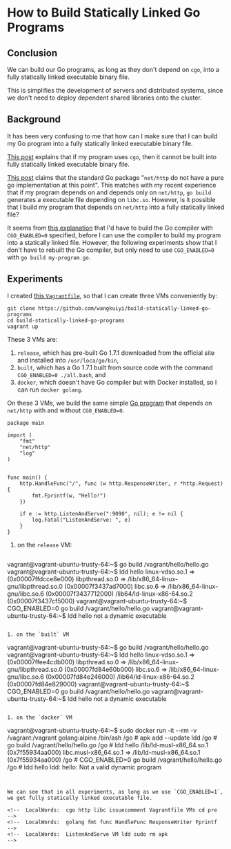 # How to Build Statically Linked Go Programs


## Conclusion

We can build our Go programs, as long as they don't depend on `cgo`,
into a fully statically linked executable binary file.

This is simplifies the development of servers and distributed systems,
since we don't need to deploy dependent shared libraries onto the
cluster.


## Background

It has been very confusing to me that how can I make sure that I can
build my Go program into a fully statically linked executable binary
file.

[This post](http://blog.hashbangbash.com/2014/04/linking-golang-statically/) explains
that if my program uses `cgo`, then it cannot be built into fully
statically linked executable binary file.

[This post](http://matthewkwilliams.com/index.php/2014/09/28/go-executables-are-statically-linked-except-when-they-are-not/) claims
that the standard Go package "`net/http` do not have a pure go
implementation at this point".  This matches with my recent experience
that if my program depends on and depends only on `net/http`, `go
build` generates a executable file depending on `libc.so`.  However,
is it possible that I build my program that depends on `net/http` into
a fully statically linked file?

It seems
from
[this explanation](https://github.com/golang/go/issues/9344#issuecomment-149442382) that
I'd have to build the Go compiler with `CGO_ENABLED=0` specified,
before I can use the compiler to build my program into a statically
linked file.  However, the following experiments show that I don't
have to rebuilt the Go compiler, but only need to use `CGO_ENABLED=0`
with `go build my-program.go`.


## Experiments

I
created
[this `Vagrantfile`](https://github.com/wangkuiyi/build-statically-linked-go-programs/blob/master/Vagrantfile),
so that I can create three VMs conveniently by:

```
git clone https://github.com/wangkuiyi/build-statically-linked-go-programs
cd build-statically-linked-go-programs
vagrant up
```

These 3 VMs are:

1. `release`, which has pre-built Go 1.7.1 downloaded from the official site and installed into `/usr/loca/go/bin`,
1. `built`, which has a Go 1.7.1 built from source code with the command `CGO_ENABLED=0 ./all.bash`, and
1. `docker`, which doesn't have Go compiler but with Docker installed, so I can run `docker golang`.


On these 3 VMs, we build the same
simple
[Go program](https://github.com/wangkuiyi/build-statically-linked-go-programs/blob/master/hello/hello.go) that
depends on `net/http` with and without `CGO_ENABLED=0`.

```
package main

import (
    "fmt"
    "net/http"
    "log"
)


func main() {
    http.HandleFunc("/", func (w http.ResponseWriter, r *http.Request) {
	    fmt.Fprintf(w, "Hello!")
    })

    if e := http.ListenAndServe(":9090", nil); e != nil {
        log.Fatal("ListenAndServe: ", e)
    }
}
```

1. on the `release` VM:

   ```
vagrant@vagrant-ubuntu-trusty-64:~$ go build /vagrant/hello/hello.go
vagrant@vagrant-ubuntu-trusty-64:~$ ldd hello 
	linux-vdso.so.1 =>  (0x00007ffdcce8e000)
	libpthread.so.0 => /lib/x86_64-linux-gnu/libpthread.so.0 (0x00007f3437ad7000)
	libc.so.6 => /lib/x86_64-linux-gnu/libc.so.6 (0x00007f3437712000)
	/lib64/ld-linux-x86-64.so.2 (0x00007f3437cf5000)
vagrant@vagrant-ubuntu-trusty-64:~$ CGO_ENABLED=0 go build /vagrant/hello/hello.go
vagrant@vagrant-ubuntu-trusty-64:~$ ldd hello 
	not a dynamic executable
   ```

1. on the `built` VM

   ```
vagrant@vagrant-ubuntu-trusty-64:~$ go build /vagrant/hello/hello.go
vagrant@vagrant-ubuntu-trusty-64:~$ ldd hello 
	linux-vdso.so.1 =>  (0x00007ffee4cdb000)
	libpthread.so.0 => /lib/x86_64-linux-gnu/libpthread.so.0 (0x00007fd84e60b000)
	libc.so.6 => /lib/x86_64-linux-gnu/libc.so.6 (0x00007fd84e246000)
	/lib64/ld-linux-x86-64.so.2 (0x00007fd84e829000)
vagrant@vagrant-ubuntu-trusty-64:~$ CGO_ENABLED=0 go build /vagrant/hello/hello.go
vagrant@vagrant-ubuntu-trusty-64:~$ ldd hello 
	not a dynamic executable
   ```

1. on the `docker` VM

   ```
vagrant@vagrant-ubuntu-trusty-64:~$ sudo docker run -it --rm -v /vagrant:/vagrant golang:alpine /bin/ash
/go # apk add --update ldd
/go # go build /vagrant/hello/hello.go
/go # ldd hello 
	/lib/ld-musl-x86_64.so.1 (0x7f55934aa000)
	libc.musl-x86_64.so.1 => /lib/ld-musl-x86_64.so.1 (0x7f55934aa000)
/go # CGO_ENABLED=0 go build /vagrant/hello/hello.go
/go # ldd hello 
ldd: hello: Not a valid dynamic program
   ```


We can see that in all experiments, as long as we use `CGO_ENABLED=1`,
we get fully statically linked executable file.

<!--  LocalWords:  cgo http libc issuecomment Vagrantfile VMs cd pre
 -->
<!--  LocalWords:  golang fmt func HandleFunc ResponseWriter Fprintf
 -->
<!--  LocalWords:  ListenAndServe VM ldd sudo rm apk
 -->
